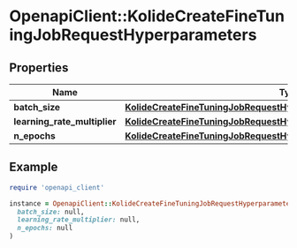 # OpenapiClient::KolideCreateFineTuningJobRequestHyperparameters

## Properties

| Name | Type | Description | Notes |
| ---- | ---- | ----------- | ----- |
| **batch_size** | [**KolideCreateFineTuningJobRequestHyperparametersBatchSize**](KolideCreateFineTuningJobRequestHyperparametersBatchSize.md) |  | [optional] |
| **learning_rate_multiplier** | [**KolideCreateFineTuningJobRequestHyperparametersLearningRateMultiplier**](KolideCreateFineTuningJobRequestHyperparametersLearningRateMultiplier.md) |  | [optional] |
| **n_epochs** | [**KolideCreateFineTuningJobRequestHyperparametersNEpochs**](KolideCreateFineTuningJobRequestHyperparametersNEpochs.md) |  | [optional] |

## Example

```ruby
require 'openapi_client'

instance = OpenapiClient::KolideCreateFineTuningJobRequestHyperparameters.new(
  batch_size: null,
  learning_rate_multiplier: null,
  n_epochs: null
)
```

